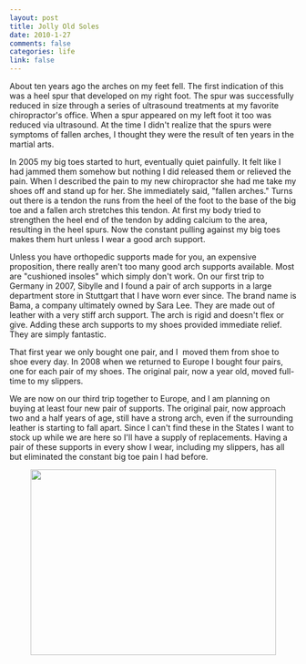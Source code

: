 ```yaml
--- 
layout: post
title: Jolly Old Soles
date: 2010-1-27
comments: false
categories: life
link: false
---
```

About ten years ago the arches on my feet fell. The first indication of this was a heel spur that developed on my right foot. The spur was successfully reduced in size through a series of ultrasound treatments at my favorite chiropractor's office. When a spur appeared on my left foot it too was reduced via ultrasound. At the time I didn't realize that the spurs were symptoms of fallen arches, I thought they were the result of ten years in the martial arts.

In 2005 my big toes started to hurt, eventually quiet painfully. It felt like I had jammed them somehow but nothing I did released them or relieved the pain. When I described the pain to my new chiropractor she had me take my shoes off and stand up for her. She immediately said, "fallen arches." Turns out there is a tendon the runs from the heel of the foot to the base of the big toe and a fallen arch stretches this tendon. At first my body tried to strengthen the heel end of the tendon by adding calcium to the area, resulting in the heel spurs. Now the constant pulling against my big toes makes them hurt unless I wear a good arch support.

Unless you have orthopedic supports made for you, an expensive proposition, there really aren't too many good arch supports available. Most are "cushioned insoles" which simply don't work. On our first trip to Germany in 2007, Sibylle and I found a pair of arch supports in a large department store in Stuttgart that I have worn ever since. The brand name is Bama, a company ultimately owned by Sara Lee. They are made out of leather with a very stiff arch support. The arch is rigid and doesn't flex or give. Adding these arch supports to my shoes provided immediate relief. They are simply fantastic.

That first year we only bought one pair, and I  moved them from shoe to shoe every day. In 2008 when we returned to Europe I bought four pairs, one for each pair of my shoes. The original pair, now a year old, moved full-time to my slippers.

We are now on our third trip together to Europe, and I am planning on buying at least four new pair of supports. The original pair, now approach two and a half years of age, still have a strong arch, even if the surrounding leather is starting to fall apart. Since I can't find these in the States I want to stock up while we are here so I'll have a supply of replacements. Having a pair of these supports in every show I wear, including my slippers, has all but eliminated the constant big toe pain I had before.
<p style="text-align: center;"><a href="http://zanshin.net/wp-content/uploads/2010/01/oldAndNew.png"><img class="aligncenter size-full wp-image-2245" title="oldAndNew" src="http://zanshin.net/wp-content/uploads/2010/01/oldAndNew.png" alt="" width="431" height="326" /></a></p>
